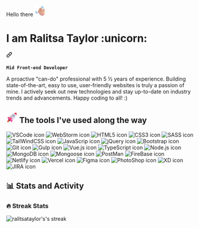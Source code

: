 
<div>Hello there <img src="https://github.com/Tarikul-Islam-Anik/tarikul-islam-anik/blob/main/assets/images/Waving%20Hand%20Medium-Light%20Skin%20Tone.png" width="29px" style="max-width: 100%;"><h1 class="heading-element" dir="auto">I am Ralitsa Taylor :unicorn:</h1><svg class="octicon octicon-link" viewBox="0 0 16 16" version="1.1" width="16" height="16" aria-hidden="true"><path d="m7.775 3.275 1.25-1.25a3.5 3.5 0 1 1 4.95 4.95l-2.5 2.5a3.5 3.5 0 0 1-4.95 0 .751.751 0 0 1 .018-1.042.751.751 0 0 1 1.042-.018 1.998 1.998 0 0 0 2.83 0l2.5-2.5a2.002 2.002 0 0 0-2.83-2.83l-1.25 1.25a.751.751 0 0 1-1.042-.018.751.751 0 0 1-.018-1.042Zm-4.69 9.64a1.998 1.998 0 0 0 2.83 0l1.25-1.25a.751.751 0 0 1 1.042.018.751.751 0 0 1 .018 1.042l-1.25 1.25a3.5 3.5 0 1 1-4.95-4.95l2.5-2.5a3.5 3.5 0 0 1 4.95 0 .751.751 0 0 1-.018 1.042.751.751 0 0 1-1.042.018 1.998 1.998 0 0 0-2.83 0l-2.5 2.5a1.998 1.998 0 0 0 0 2.83Z"></path></svg></div>

**`Mid Front-end Developer`**

<p>A proactive "can-do" professional with 5 &frac12; years of experience. Building state-of-the-art, easy to use, user-friendly websites is truly a passion of mine. I actively seek out new technologies and stay up-to-date on industry trends and advancements. Happy coding to all! :)</p>

<h2> <img src="https://raw.githubusercontent.com/Tarikul-Islam-Anik/tarikul-islam-anik/main/assets/images/Rocket.png" width="30" style="max-width: 100%;"> The tools I've used along the way</h2>
<p align="left">
  <img src="https://cdn.jsdelivr.net/gh/devicons/devicon@latest/icons/vscode/vscode-original.svg" width="32" height="32" alt="VSCode icon" loading="lazy">
  <img src="https://cdn.jsdelivr.net/gh/devicons/devicon@latest/icons/webstorm/webstorm-original.svg" width="32" height="32" alt="WebStorm icon" loading="lazy">
  <img src="https://cdn.jsdelivr.net/gh/devicons/devicon@latest/icons/html5/html5-original.svg" width="32" height="32" alt="HTML5 icon" loading="lazy">
  <img src="https://cdn.jsdelivr.net/gh/devicons/devicon@latest/icons/css3/css3-original.svg" width="32" height="32" alt="CSS3 icon" loading="lazy">
  <img src="https://cdn.jsdelivr.net/gh/devicons/devicon@latest/icons/sass/sass-original.svg" width="32" height="32" alt="SASS icon" loading="lazy">
  <img src="https://cdn.jsdelivr.net/gh/devicons/devicon@latest/icons/tailwindcss/tailwindcss-original.svg" width="32" height="32" alt="TailWindCSS icon" loading="lazy">
  <img src="https://cdn.jsdelivr.net/gh/devicons/devicon@latest/icons/javascript/javascript-original.svg" width="32" height="32" alt="JavaScrip icon" loading="lazy">
  <img src="https://cdn.jsdelivr.net/gh/devicons/devicon@latest/icons/jquery/jquery-original.svg" width="32" height="32" alt="jQuery icon" loading="lazy">
  <img src="https://cdn.jsdelivr.net/gh/devicons/devicon@latest/icons/bootstrap/bootstrap-original.svg" width="34" height="34" alt="Bootstrap icon" loading="lazy">
  <img src="https://cdn.jsdelivr.net/gh/devicons/devicon@latest/icons/git/git-original.svg" width="32" height="32" alt="Git icon" loading="lazy">
  <img src="https://cdn.jsdelivr.net/gh/devicons/devicon@latest/icons/gulp/gulp-plain.svg" width="40" height="38" alt="Gulp icon" loading="lazy">
  <img src="https://cdn.jsdelivr.net/gh/devicons/devicon@latest/icons/vuejs/vuejs-original.svg" width="32" height="32" alt="Vue.js icon" loading="lazy">
  <img src="https://cdn.jsdelivr.net/gh/devicons/devicon@latest/icons/typescript/typescript-original.svg" width="32" height="32" alt="TypeScript icon" loading="lazy">
  <img src="https://cdn.jsdelivr.net/gh/devicons/devicon@latest/icons/nodejs/nodejs-original.svg" width="32" height="32" alt="Node.js icon" loading="lazy">
  <img src="https://cdn.jsdelivr.net/gh/devicons/devicon@latest/icons/mongodb/mongodb-original.svg" width="30" height="32" alt="MongoDB icon" loading="lazy">
  <img src="https://cdn.jsdelivr.net/gh/devicons/devicon@latest/icons/mongoose/mongoose-original-wordmark.svg" width="36" height="36" alt="Mongoose icon" loading="lazy" style="path { fill: #fff; }">
  <img src="https://cdn.jsdelivr.net/gh/devicons/devicon@latest/icons/postman/postman-original.svg" width="32" height="32" alt="PostMan" loading="lazy">
  <img src="https://cdn.jsdelivr.net/gh/devicons/devicon@latest/icons/firebase/firebase-original.svg" width="35" height="35" alt="FireBase icon" loading="lazy">
  <img src="https://cdn.jsdelivr.net/gh/devicons/devicon@latest/icons/netlify/netlify-original.svg" width="35" height="35" alt="Netlify icon" loading="lazy">
  <img src="https://cdn.jsdelivr.net/gh/devicons/devicon@latest/icons/vercel/vercel-original.svg" width="35" height="35" alt="Vercel icon" loading="lazy">
  <img src="https://cdn.jsdelivr.net/gh/devicons/devicon@latest/icons/figma/figma-original.svg" width="32" height="32" alt="Figma icon" loading="lazy">
  <img src="https://cdn.jsdelivr.net/gh/devicons/devicon@latest/icons/photoshop/photoshop-original.svg" width="32" height="32" alt="PhotoShop icon" loading="lazy">
  <img src="https://cdn.jsdelivr.net/gh/devicons/devicon@latest/icons/xd/xd-original.svg" width="32" height="32" alt="XD icon" loading="lazy">
  <img src="https://cdn.jsdelivr.net/gh/devicons/devicon@latest/icons/jira/jira-original.svg" width="32" height="32" alt="JIRA icon" loading="lazy">
</p>  

<h2>📊 Stats and Activity</h2>
  <h3>🔥 Streak Stats</h3>
  <!-- GitHub Readme Streak Stats - https://github.com/ralitsataylor/github-readme-streak-stats -->
<p>
  <!-- Use https://streak-stats.demolab.com or self-host with your own Vercel app - visit https://git.io/streak-stats for instructions -->
  <img title="🔥 Get streak stats for your profile at git.io/streak-stats" alt="ralitsataylor's's streak" src="https://github-readme-streak-stats-eight.vercel.app/?user=ralitsataylor&theme=jolly&hide_border=true&short_numbers=true"/>
</p>


    
          
          
